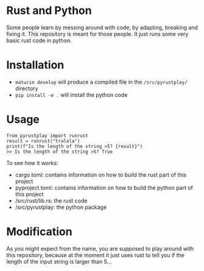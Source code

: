 # Rust and Python
Some people learn by messing around with code, by adapting, breaking and fixing it. This repository is meant for those people. It just runs some very basic rust code in python.

# Installation
* `maturin develop` will produce a compiled file in the `/src/pyrustplay/` directory
* `pip install -e .` will install the python code 

# Usage
```
from pyrustplay import runrust
result = runrust("tralala")
print(f"Is the length of the string >5? {result}")
>> Is the length of the string >5? True
```
To see how it works:
* cargo.toml: contains information on how to build the rust part of this project
* pyproject.toml: contains information on how to build the python part of this project
* /src/rust/lib.rs: the rust code
* /src/pyrustplay: the python package

# Modification
As you might expect from the name, you are supposed to play around with this repository, because at the moment it just uses rust to tell you if the length of the input string is larger than 5...
